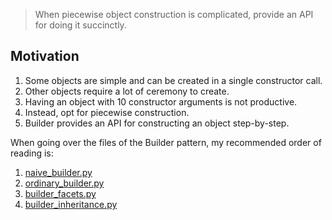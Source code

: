 > When piecewise object construction is complicated, provide an API for doing it succinctly.

## Motivation
1. Some objects are simple and can be created in a single constructor call.
2. Other objects require a lot of ceremony to create.
3. Having an object with 10 constructor arguments is not productive.
4. Instead, opt for piecewise construction.
5. Builder provides an API for constructing an object step-by-step.


When going over the files of the Builder pattern, my recommended order of reading is:
1. [naive_builder.py](./naive_builder.py)
2. [ordinary_builder.py](./ordinary_builder.py)
3. [builder_facets.py](./builder_facets.py)
4. [builder_inheritance.py](./builder_inheritance.py)
